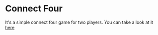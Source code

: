 # Connect Four

It's a simple connect four game for two players.
You can take a look at it [here]()
